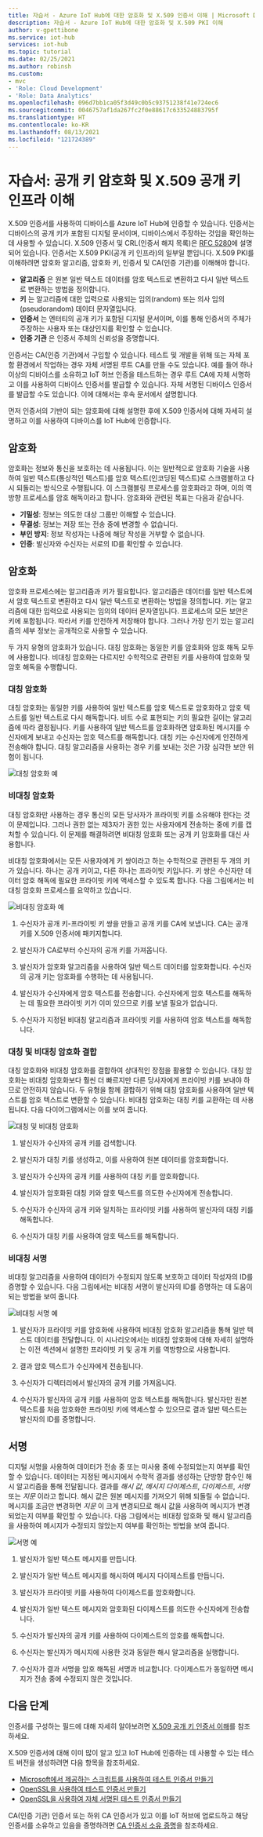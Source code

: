 ```yaml
---
title: 자습서 - Azure IoT Hub에 대한 암호화 및 X.509 인증서 이해 | Microsoft Docs
description: 자습서 - Azure IoT Hub에 대한 암호화 및 X.509 PKI 이해
author: v-gpettibone
ms.service: iot-hub
services: iot-hub
ms.topic: tutorial
ms.date: 02/25/2021
ms.author: robinsh
ms.custom:
- mvc
- 'Role: Cloud Development'
- 'Role: Data Analytics'
ms.openlocfilehash: 096d7bb1ca05f3d49c0b5c93751238f41e724ec6
ms.sourcegitcommit: 0046757af1da267fc2f0e88617c633524883795f
ms.translationtype: HT
ms.contentlocale: ko-KR
ms.lasthandoff: 08/13/2021
ms.locfileid: "121724389"
---
```

# <a name="tutorial-understanding-public-key-cryptography-and-x509-public-key-infrastructure"></a>자습서: 공개 키 암호화 및 X.509 공개 키 인프라 이해

X.509 인증서를 사용하여 디바이스를 Azure IoT Hub에 인증할 수 있습니다. 인증서는 디바이스의 공개 키가 포함된 디지털 문서이며, 디바이스에서 주장하는 것임을 확인하는 데 사용할 수 있습니다. X.509 인증서 및 CRL(인증서 해지 목록)은 [RFC 5280](https://tools.ietf.org/html/rfc5280)에 설명되어 있습니다. 인증서는 X.509 PKI(공개 키 인프라)의 일부일 뿐입니다. X.509 PKI를 이해하려면 암호화 알고리즘, 암호화 키, 인증서 및 CA(인증 기관)를 이해해야 합니다.

* **알고리즘** 은 원본 일반 텍스트 데이터를 암호 텍스트로 변환하고 다시 일반 텍스트로 변환하는 방법을 정의합니다.
* **키** 는 알고리즘에 대한 입력으로 사용되는 임의(random) 또는 의사 임의(pseudorandom) 데이터 문자열입니다.
* **인증서** 는 엔터티의 공개 키가 포함된 디지털 문서이며, 이를 통해 인증서의 주체가 주장하는 사용자 또는 대상인지를 확인할 수 있습니다.
* **인증 기관** 은 인증서 주체의 신뢰성을 증명합니다.

인증서는 CA(인증 기관)에서 구입할 수 있습니다. 테스트 및 개발을 위해 또는 자체 포함 환경에서 작업하는 경우 자체 서명된 루트 CA를 만들 수도 있습니다. 예를 들어 하나 이상의 디바이스를 소유하고 IoT 허브 인증을 테스트하는 경우 루트 CA에 자체 서명하고 이를 사용하여 디바이스 인증서를 발급할 수 있습니다. 자체 서명된 디바이스 인증서를 발급할 수도 있습니다. 이에 대해서는 후속 문서에서 설명합니다.

먼저 인증서의 기반이 되는 암호화에 대해 설명한 후에 X.509 인증서에 대해 자세히 설명하고 이를 사용하여 디바이스를 IoT Hub에 인증합니다.

## <a name="cryptography"></a>암호화

암호화는 정보와 통신을 보호하는 데 사용됩니다. 이는 일반적으로 암호화 기술을 사용하여 일반 텍스트(통상적인 텍스트)를 암호 텍스트(인코딩된 텍스트)로 스크램블하고 다시 되돌리는 방식으로 수행됩니다. 이 스크램블링 프로세스를 암호화라고 하며, 이의 역방향 프로세스를 암호 해독이라고 합니다. 암호화와 관련된 목표는 다음과 같습니다.

* **기밀성**: 정보는 의도한 대상 그룹만 이해할 수 있습니다.
* **무결성**: 정보는 저장 또는 전송 중에 변경할 수 없습니다.
* **부인 방지**: 정보 작성자는 나중에 해당 작성을 거부할 수 없습니다.
* **인증**: 발신자와 수신자는 서로의 ID를 확인할 수 있습니다.

## <a name="encryption"></a>암호화

암호화 프로세스에는 알고리즘과 키가 필요합니다. 알고리즘은 데이터를 일반 텍스트에서 암호 텍스트로 변환하고 다시 일반 텍스트로 변환하는 방법을 정의합니다. 키는 알고리즘에 대한 입력으로 사용되는 임의의 데이터 문자열입니다. 프로세스의 모든 보안은 키에 포함됩니다. 따라서 키를 안전하게 저장해야 합니다. 그러나 가장 인기 있는 알고리즘의 세부 정보는 공개적으로 사용할 수 있습니다.

두 가지 유형의 암호화가 있습니다. 대칭 암호화는 동일한 키를 암호화와 암호 해독 모두에 사용합니다. 비대칭 암호화는 다르지만 수학적으로 관련된 키를 사용하여 암호화 및 암호 해독을 수행합니다.

### <a name="symmetric-encryption"></a>대칭 암호화

대칭 암호화는 동일한 키를 사용하여 일반 텍스트를 암호 텍스트로 암호화하고 암호 텍스트를 일반 텍스트로 다시 해독합니다. 비트 수로 표현되는 키의 필요한 길이는 알고리즘에 따라 결정됩니다. 키를 사용하여 일반 텍스트를 암호화하면 암호화된 메시지를 수신자에게 보내고 수신자는 암호 텍스트를 해독합니다. 대칭 키는 수신자에게 안전하게 전송해야 합니다. 대칭 알고리즘을 사용하는 경우 키를 보내는 것은 가장 심각한 보안 위험이 됩니다.

![대칭 암호화 예](media/tutorial-x509-introduction/symmetric-keys.png)

### <a name="asymmetric-encryption"></a>비대칭 암호화

대칭 암호화만 사용하는 경우 통신의 모든 당사자가 프라이빗 키를 소유해야 한다는 것이 문제입니다. 그러나 권한 없는 제3자가 권한 있는 사용자에게 전송하는 중에 키를 캡처할 수 있습니다. 이 문제를 해결하려면 비대칭 암호화 또는 공개 키 암호화를 대신 사용합니다.

비대칭 암호화에서는 모든 사용자에게 키 쌍이라고 하는 수학적으로 관련된 두 개의 키가 있습니다. 하나는 공개 키이고, 다른 하나는 프라이빗 키입니다. 키 쌍은 수신자만 데이터 암호 해독에 필요한 프라이빗 키에 액세스할 수 있도록 합니다. 다음 그림에서는 비대칭 암호화 프로세스를 요약하고 있습니다.

![비대칭 암호화 예](media/tutorial-x509-introduction/asymmetric-keys.png)

1. 수신자가 공개 키-프라이빗 키 쌍을 만들고 공개 키를 CA에 보냅니다. CA는 공개 키를 X.509 인증서에 패키지합니다.

1. 발신자가 CA로부터 수신자의 공개 키를 가져옵니다.

1. 발신자가 암호화 알고리즘을 사용하여 일반 텍스트 데이터를 암호화합니다. 수신자의 공개 키는 암호화를 수행하는 데 사용됩니다.

1. 발신자가 수신자에게 암호 텍스트를 전송합니다. 수신자에게 암호 텍스트를 해독하는 데 필요한 프라이빗 키가 이미 있으므로 키를 보낼 필요가 없습니다.

1. 수신자가 지정된 비대칭 알고리즘과 프라이빗 키를 사용하여 암호 텍스트를 해독합니다.

### <a name="combining-symmetric-and-asymmetric-encryption"></a>대칭 및 비대칭 암호화 결합

대칭 암호화와 비대칭 암호화를 결합하여 상대적인 장점을 활용할 수 있습니다. 대칭 암호화는 비대칭 암호화보다 훨씬 더 빠르지만 다른 당사자에게 프라이빗 키를 보내야 하므로 안전하지 않습니다. 두 유형을 함께 결합하기 위해 대칭 암호화를 사용하여 일반 텍스트를 암호 텍스트로 변환할 수 있습니다. 비대칭 암호화는 대칭 키를 교환하는 데 사용됩니다. 다음 다이어그램에서는 이를 보여 줍니다.

![대칭 및 비대칭 암호화](media/tutorial-x509-introduction/symmetric-asymmetric-encryption.png)

1. 발신자가 수신자의 공개 키를 검색합니다.

1. 발신자가 대칭 키를 생성하고, 이를 사용하여 원본 데이터를 암호화합니다.

1. 발신자가 수신자의 공개 키를 사용하여 대칭 키를 암호화합니다.

1. 발신자가 암호화된 대칭 키와 암호 텍스트를 의도한 수신자에게 전송합니다.

1. 수신자가 수신자의 공개 키와 일치하는 프라이빗 키를 사용하여 발신자의 대칭 키를 해독합니다.

1. 수신자가 대칭 키를 사용하여 암호 텍스트를 해독합니다.

### <a name="asymmetric-signing"></a>비대칭 서명

비대칭 알고리즘을 사용하여 데이터가 수정되지 않도록 보호하고 데이터 작성자의 ID를 증명할 수 있습니다. 다음 그림에서는 비대칭 서명이 발신자의 ID를 증명하는 데 도움이 되는 방법을 보여 줍니다.

![비대칭 서명 예](media/tutorial-x509-introduction/asymmetric-signing.png)

1. 발신자가 프라이빗 키를 암호화에 사용하여 비대칭 암호화 알고리즘을 통해 일반 텍스트 데이터를 전달합니다. 이 시나리오에서는 비대칭 암호화에 대해 자세히 설명하는 이전 섹션에서 설명한 프라이빗 키 및 공개 키를 역방향으로 사용합니다.

1. 결과 암호 텍스트가 수신자에게 전송됩니다.

1. 수신자가 디렉터리에서 발신자의 공개 키를 가져옵니다.

1. 수신자가 발신자의 공개 키를 사용하여 암호 텍스트를 해독합니다. 발신자만 원본 텍스트를 처음 암호화한 프라이빗 키에 액세스할 수 있으므로 결과 일반 텍스트는 발신자의 ID를 증명합니다.

## <a name="signing"></a>서명

디지털 서명을 사용하여 데이터가 전송 중 또는 미사용 중에 수정되었는지 여부를 확인할 수 있습니다. 데이터는 지정된 메시지에서 수학적 결과를 생성하는 단방향 함수인 해시 알고리즘을 통해 전달됩니다. 결과를 *해시 값*, *메시지 다이제스트*, *다이제스트*, *서명* 또는 *지문* 이라고 합니다. 해시 값은 원본 메시지를 가져오기 위해 되돌릴 수 없습니다. 메시지를 조금만 변경하면 *지문* 이 크게 변경되므로 해시 값을 사용하여 메시지가 변경되었는지 여부를 확인할 수 있습니다. 다음 그림에서는 비대칭 암호화 및 해시 알고리즘을 사용하여 메시지가 수정되지 않았는지 여부를 확인하는 방법을 보여 줍니다.

![서명 예](media/tutorial-x509-introduction/signing.png)

1. 발신자가 일반 텍스트 메시지를 만듭니다.

1. 발신자가 일반 텍스트 메시지를 해시하여 메시지 다이제스트를 만듭니다.

1. 발신자가 프라이빗 키를 사용하여 다이제스트를 암호화합니다.

1. 발신자가 일반 텍스트 메시지와 암호화된 다이제스트를 의도한 수신자에게 전송합니다.

1. 수신자가 발신자의 공개 키를 사용하여 다이제스트의 암호를 해독합니다.

1. 수신자는 발신자가 메시지에 사용한 것과 동일한 해시 알고리즘을 실행합니다.

1. 수신자가 결과 서명을 암호 해독된 서명과 비교합니다. 다이제스트가 동일하면 메시지가 전송 중에 수정되지 않은 것입니다.

## <a name="next-steps"></a>다음 단계

인증서를 구성하는 필드에 대해 자세히 알아보려면 [X.509 공개 키 인증서 이해](tutorial-x509-certificates.md)를 참조하세요.

X.509 인증서에 대해 이미 많이 알고 있고 IoT Hub에 인증하는 데 사용할 수 있는 테스트 버전을 생성하려면 다음 항목을 참조하세요.

* [Microsoft에서 제공하는 스크립트를 사용하여 테스트 인증서 만들기](tutorial-x509-scripts.md)
* [OpenSSL을 사용하여 테스트 인증서 만들기](tutorial-x509-openssl.md)
* [OpenSSL을 사용하여 자체 서명된 테스트 인증서 만들기](tutorial-x509-self-sign.md)

CA(인증 기관) 인증서 또는 하위 CA 인증서가 있고 이를 IoT 허브에 업로드하고 해당 인증서를 소유하고 있음을 증명하려면 [CA 인증서 소유 증명](tutorial-x509-prove-possession.md)을 참조하세요.
